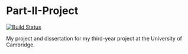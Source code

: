 # Part-II-Project

[![Build Status](https://travis-ci.org/ZGoriely/Part-II-Project.svg?branch=master)](https://travis-ci.org/ZGoriely/Part-II-Project)

My project and dissertation for my third-year project at the University of Cambridge.
